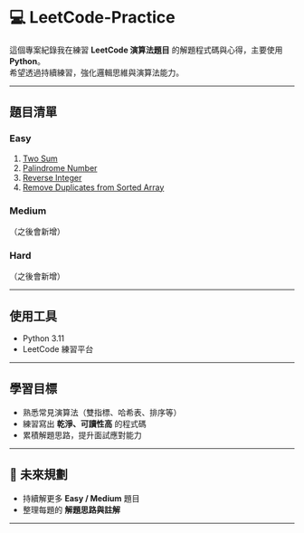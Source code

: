 # 💻 LeetCode-Practice

這個專案紀錄我在練習 **LeetCode 演算法題目** 的解題程式碼與心得，主要使用 **Python**。  
希望透過持續練習，強化邏輯思維與演算法能力。  

---

##  題目清單

###  Easy
1. [Two Sum](./01-Two%20Sum.py)  
2. [Palindrome Number](./02-Palindrome%20Number.py)  
3. [Reverse Integer](./03-Reverse%20Integer.py)  
4. [Remove Duplicates from Sorted Array](./04-Remove%20Duplicates%20from%20Sorted%20Array.py)  

###  Medium
（之後會新增）

###  Hard
（之後會新增）

---

##  使用工具
- Python 3.11  
- LeetCode 練習平台  

---

##  學習目標
- 熟悉常見演算法（雙指標、哈希表、排序等）  
- 練習寫出 **乾淨、可讀性高** 的程式碼  
- 累積解題思路，提升面試應對能力  

---

## 🚀 未來規劃
- 持續解更多 **Easy / Medium** 題目  
- 整理每題的 **解題思路與註解**  

---
